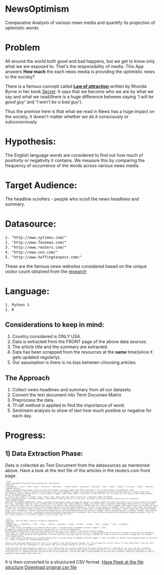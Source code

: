 # NewsOptimism
Comparative Analysis of various news media and quantify its projection of optimistic words.

# Problem
All around the world both good and bad happens, but we get to know only what we are exposed to. That's the responsibility of media. This App answers **How much** the each news media is providing the optimistic news to the society?

There is a famous concept called [**Law of attraction**](http://www.thelawofattraction.com/what-is-the-law-of-attraction/) written by Rhonda Byrne in her book [Secret](https://en.wikipedia.org/wiki/The_Secret_(book)).
It says that we become who we are by what we say and what we read(there is a huge difference between saying '*I will be good guy*' and '*I won't be a bad guy*').

Thus the premise here is that what we read in News has a huge impact on the society, it doesn't matter whether we do it consciously or subconsciously.


# Hypothesis:
The English language words are considered to find out how much of positivity or negativity it contains. We measure this by comparing the
frequency of occurrence of the words across various news media.

# Target Audience:
The headline scrollers - people who scroll the news headlines and summary.

# Datasource:
    1. "http://www.nytimes.com/"
    2. "http://www.foxnews.com/"
    3. "http://www.reuters.com/"
    4. "http://www.cnn.com/"
    5. "http://www.huffingtonpost.com/"

These are the famous news websites considered based on the unique visitor count obtained from the [research](http://www.journalism.org/files/legacy/NIELSEN%20STUDY%20-%20Copy.pdf)

# Language:
    1. Python 3
    2. R

## Considerations to keep in mind:
1. Country considered is ONLY USA.
2. Data is extracted from the FRONT page of the above data sources.
3. The article title and the summary are extracted.
4. Data has been scrapped from the resources at the **same** time(since it gets updated regularly).
5. Our assumption is there is no bias between choosing articles.

## The Approach
1. Collect news headlines and summary from all our datasets.
2. Convert the text document into Term Documen Matrix
3. Preprocess the data.
4. Tf-idf method is applied to find the importance of word.
5. Sentiment analysis to show of text how much positive or negative for each day.

# Progress:

## 1) Data Extraction Phase:

Data is collected as Text Document from the datasources as mentioned above. Have a look at the text file of the articles
in the reuters.com front page.
![Reuters_10/17/2017](sample/reutersTextSamplefile.png)

It is then converted to a structured CSV format.
[Have Peek at the file structure](http://nbviewer.jupyter.org/github/harishaaram/NewsOptimism/blob/master/Sample_data_peek.ipynb)
[Download original csv file](sample/reuters.csv)
